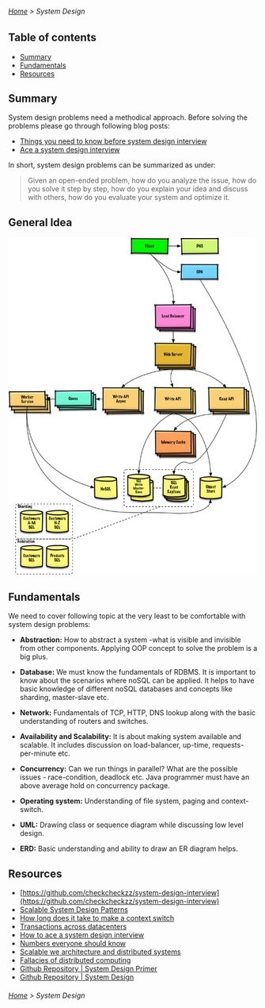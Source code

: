 ###### [Home](../../../README.md) > System Design

## Table of contents
 * [Summary](#summary)
 * [Fundamentals](#fundamentals)
 * [Resources](#resources)
   

## Summary
System design problems need a methodical approach. Before solving the problems please go through following blog posts:

 * [Things you need to know before system design interview](http://blog.gainlo.co/index.php/2015/10/22/8-things-you-need-to-know-before-system-design-interviews/)
 * [Ace a system design interview](https://www.palantir.com/how-to-ace-a-systems-design-interview/)

In short, system design problems can be summarized as under:

> Given an open-ended problem, how do you analyze the issue, how do you solve it step by step, how do you explain your idea and discuss with others, how do you evaluate your system and optimize it.

## General Idea
![System Design](./images/system-design.png)

## Fundamentals
We need to cover following topic at the very least to be comfortable with system design problems:
  
  * **Abstraction:** How to abstract a system -what is visible and invisible from other components. Applying OOP concept to solve the problem is a big plus.
  
  * **Database:** We must know the fundamentals of RDBMS. It is important to know about the scenarios where noSQL can be applied. It helps to have basic knowledge of different noSQL databases and concepts like sharding, master-slave etc. 

  * **Network:** Fundamentals of TCP, HTTP, DNS lookup along with the basic understanding of routers and switches.
  
  * **Availability and Scalability:** It is about making system available and scalable. It includes discussion on load-balancer, up-time, requests-per-minute etc.
  
  * **Concurrency:** Can we run things in parallel? What are the possible issues - race-condition, deadlock etc. Java programmer must have an above average hold on concurrency package.
  
  * **Operating system:** Understanding of file system, paging and context-switch.
  
  * **UML:** Drawing class or sequence diagram while discussing low level design.
  
  * **ERD:** Basic understanding and ability to draw an ER diagram helps.
  
## Resources
- [https://github.com/checkcheckzz/system-design-interview](https://github.com/checkcheckzz/system-design-interview)
- [Scalable System Design Patterns](http://horicky.blogspot.com/2010/10/scalable-system-design-patterns.html)
- [How long does it take to make a context switch](https://blog.tsunanet.net/2010/11/how-long-does-it-take-to-make-context.html)
- [Transactions across datacenters](https://www.youtube.com/watch?v=srOgpXECblk)
- [How to ace a system design interview](http://www.palantir.com/2011/10/how-to-rock-a-systems-design-interview/)
- [Numbers everyone should know](https://everythingisdata.wordpress.com/2009/10/17/numbers-everyone-should-know/)
- [Scalable we architecture and distributed systems](http://www.aosabook.org/en/distsys.html)
- [Fallacies of distributed computing](https://pages.cs.wisc.edu/~zuyu/files/fallacies.pdf)
- [Github Repository | System Design Primer](https://github.com/donnemartin/system-design-primer)
- [Github Repository | System Design](https://github.com/FreemanZhang/system-design)

###### [Home](../../../README.md) > System  Design
